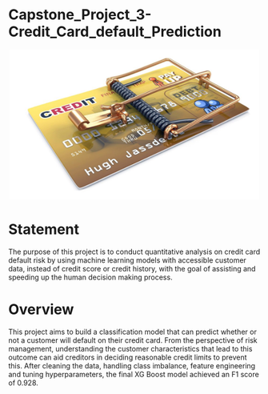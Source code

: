 # Capstone_Project_3-Credit_Card_default_Prediction

<p align="center">
  <img width="500" height="300" src="https://github.com/dileep-rawat/Capstone_Project_3-Credit_Card_default_Prediction/blob/main/credit%20card%20Default.jpeg">
</p>

# Statement
The purpose of this project is to conduct quantitative analysis on credit card default risk by using machine learning models with accessible customer data, instead of credit score or credit history, with the goal of assisting and speeding up the human decision making process.

# Overview
This project aims to build a classification model that can predict whether or not a customer will default on their credit card. From the perspective of risk management, understanding the customer characteristics that lead to this outcome can aid creditors in deciding reasonable credit limits to prevent this. After cleaning the data, handling class imbalance, feature engineering and tuning hyperparameters, the final XG Boost model achieved an F1 score of 0.928.


